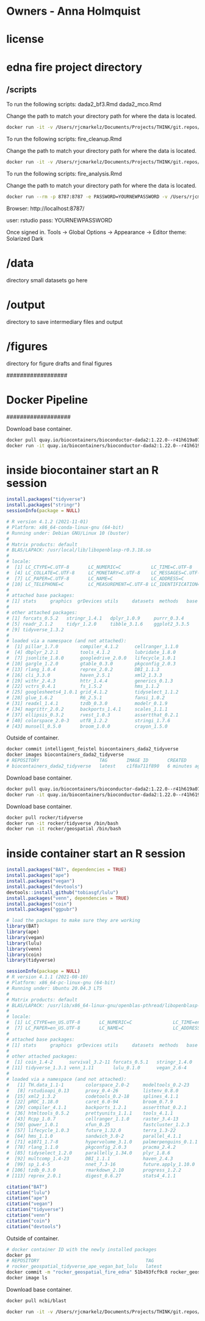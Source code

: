 # Owners - Anna Holmquist
# license
# edna fire project directory

## /scripts

To run the following scripts:
dada2_bf3.Rmd
dada2_mco.Rmd

Change the path to match your directory path for where the data is located.
```bash
docker run -it -v /Users/rjcmarkelz/Documents/Projects/THINK/git.repos/BIDS/DATA/Fire_Raw:/DATA/ biocontainers_dada2_tidyverse /bin/bash
```

To run the following scripts:
fire_cleanup.Rmd

Change the path to match your directory path for where the data is located.
```bash
docker run -it -v /Users/rjcmarkelz/Documents/Projects/THINK/git.repos/BIDS/DATA/Fire_Raw:/DATA/ rocker_geospatial_tidyverse_ape_vegan_bat_lulu /bin/bash
```

To run the following scripts:
fire_analysis.Rmd

Change the path to match your directory path for where the data is located.
<!-- # ```bash
# docker run -it -v -p 8787:8787 -e PASSWORD=YOURNEWPASSWORD /Users/rjcmarkelz/Documents/Projects/THINK/git.repos/BIDS/edna-fire:/DATA/ rocker_geospatial_tidyverse_ape_vegan_bat_lulu /bin/bash
# ```

# ```bash
# docker run --rm -v -p 8787:8787 -e PASSWORD=YOURNEWPASSWORD /Users/rjcmarkelz/Documents/Projects/THINK/git.repos/BIDS/edna-fire:/DATA/ rocker_geospatial_tidyverse_ape_vegan_bat_lulu
# ``` -->
<!-- ```bash
docker run --rm -p 8787:8787 -e PASSWORD=YOURNEWPASSWORD -v /Users/rjcmarkelz/Documents/Projects/THINK/git.repos/BIDS/edna-fire:/home/rstudio/DATA rocker_rstudio_tidy_devtools
``` -->


```bash
docker run --rm -p 8787:8787 -e PASSWORD=YOURNEWPASSWORD -v /Users/rjcmarkelz/Documents/Projects/THINK/git.repos/BIDS/edna-fire:/home/rstudio/DATA  rocker_geospatial_fire_edna
```

Browser:
http://localhost:8787/

user: rstudio
pass: YOURNEWPASSWORD 

Once signed in. Tools -> Global Options -> Appearance -> Editor theme: Solarized Dark 


# /data
directory small datasets go here

# /output
directory to save intermediary files and output

# /figures
directory for figure drafts and final figures


##################
# Docker Pipeline
###################

Download base container.
```bash
docker pull quay.io/biocontainers/bioconductor-dada2:1.22.0--r41h619a076_1
docker run -it quay.io/biocontainers/bioconductor-dada2:1.22.0--r41h619a076_1 /bin/bash
```
# inside biocontainer start an R session

```R
install.packages("tidyverse")
install.packages("stringr")
sessionInfo(package = NULL)

# R version 4.1.2 (2021-11-01)
# Platform: x86_64-conda-linux-gnu (64-bit)
# Running under: Debian GNU/Linux 10 (buster)
#
# Matrix products: default
# BLAS/LAPACK: /usr/local/lib/libopenblasp-r0.3.18.so
#
# locale:
#  [1] LC_CTYPE=C.UTF-8       LC_NUMERIC=C           LC_TIME=C.UTF-8
#  [4] LC_COLLATE=C.UTF-8     LC_MONETARY=C.UTF-8    LC_MESSAGES=C.UTF-8
#  [7] LC_PAPER=C.UTF-8       LC_NAME=C              LC_ADDRESS=C
# [10] LC_TELEPHONE=C         LC_MEASUREMENT=C.UTF-8 LC_IDENTIFICATION=C
#
# attached base packages:
# [1] stats     graphics  grDevices utils     datasets  methods   base
#
# other attached packages:
# [1] forcats_0.5.2   stringr_1.4.1   dplyr_1.0.9     purrr_0.3.4
# [5] readr_2.1.2     tidyr_1.2.0     tibble_3.1.6    ggplot2_3.3.5
# [9] tidyverse_1.3.2
#
# loaded via a namespace (and not attached):
#  [1] pillar_1.7.0        compiler_4.1.2      cellranger_1.1.0
#  [4] dbplyr_2.2.1        tools_4.1.2         lubridate_1.8.0
#  [7] jsonlite_1.8.0      googledrive_2.0.0   lifecycle_1.0.1
# [10] gargle_1.2.0        gtable_0.3.0        pkgconfig_2.0.3
# [13] rlang_1.0.4         reprex_2.0.2        DBI_1.1.3
# [16] cli_3.3.0           haven_2.5.1         xml2_1.3.3
# [19] withr_2.4.3         httr_1.4.4          generics_0.1.3
# [22] vctrs_0.4.1         fs_1.5.2            hms_1.1.2
# [25] googlesheets4_1.0.1 grid_4.1.2          tidyselect_1.1.2
# [28] glue_1.6.2          R6_2.5.1            fansi_1.0.2
# [31] readxl_1.4.1        tzdb_0.3.0          modelr_0.1.9
# [34] magrittr_2.0.2      backports_1.4.1     scales_1.1.1
# [37] ellipsis_0.3.2      rvest_1.0.3         assertthat_0.2.1
# [40] colorspace_2.0-3    utf8_1.2.2          stringi_1.7.6
# [43] munsell_0.5.0       broom_1.0.0         crayon_1.5.0
```

Outside of container.
```bash
docker commit intelligent_feistel biocontainers_dada2_tidyverse
docker images biocontainers_dada2_tidyverse
# REPOSITORY                      TAG       IMAGE ID       CREATED         SIZE
# biocontainers_dada2_tidyverse   latest    c1f8a711f890   6 minutes ago   1.18GB
```

Download base container.
```bash
docker pull quay.io/biocontainers/bioconductor-dada2:1.22.0--r41h619a076_1
docker run -it quay.io/biocontainers/bioconductor-dada2:1.22.0--r41h619a076_1 /bin/bash
```


Download base container.
```bash
docker pull rocker/tidyverse
docker run -it rocker/tidyverse /bin/bash
docker run -it rocker/geospatial /bin/bash
```

# inside container start an R session

```R
install.packages("BAT", dependencies = TRUE)
install.packages("ape")
install.packages("vegan")
install.packages("devtools")
devtools::install_github("tobiasgf/lulu")  
install.packages("venn", dependencies = TRUE)
install.packages("coin")
install.packages("ggpubr")

# load the packages to make sure they are working
library(BAT)
library(ape)
library(vegan)
library(lulu)
library(venn)
library(coin)
library(tidyverse)

sessionInfo(package = NULL)
# R version 4.1.1 (2021-08-10)
# Platform: x86_64-pc-linux-gnu (64-bit)
# Running under: Ubuntu 20.04.3 LTS
# 
# Matrix products: default
# BLAS/LAPACK: /usr/lib/x86_64-linux-gnu/openblas-pthread/libopenblasp-r0.3.8.so
# 
# locale:
#  [1] LC_CTYPE=en_US.UTF-8       LC_NUMERIC=C               LC_TIME=en_US.UTF-8        LC_COLLATE=en_US.UTF-8     LC_MONETARY=en_US.UTF-8    LC_MESSAGES=C             
#  [7] LC_PAPER=en_US.UTF-8       LC_NAME=C                  LC_ADDRESS=C               LC_TELEPHONE=C             LC_MEASUREMENT=en_US.UTF-8 LC_IDENTIFICATION=C       
# 
# attached base packages:
# [1] stats     graphics  grDevices utils     datasets  methods   base     
# 
# other attached packages:
#  [1] coin_1.4-2      survival_3.2-11 forcats_0.5.1   stringr_1.4.0   dplyr_1.1.0     purrr_0.3.4     readr_2.0.1     tidyr_1.1.3     tibble_3.2.1    ggplot2_3.3.5  
# [11] tidyverse_1.3.1 venn_1.11       lulu_0.1.0      vegan_2.6-4     lattice_0.20-44 permute_0.9-7   ape_5.7-1       BAT_2.9.2      
# 
# loaded via a namespace (and not attached):
#   [1] TH.data_1.1-1        colorspace_2.0-2     modeltools_0.2-23    ellipsis_0.3.2       class_7.3-19         mclust_6.0.0         fs_1.5.0            
#   [8] rstudioapi_0.13      proxy_0.4-26         listenv_0.8.0        prodlim_2019.11.13   fansi_0.5.0          mvtnorm_1.1-3        lubridate_1.9.2     
#  [15] xml2_1.3.2           codetools_0.2-18     splines_4.1.1        doParallel_1.0.17    libcoin_1.0-9        knitr_1.33           jsonlite_1.7.2      
#  [22] pROC_1.18.0          caret_6.0-94         broom_0.7.9          cluster_2.1.2        dbplyr_2.1.1         rgeos_0.5-5          httr_1.4.2          
#  [29] compiler_4.1.1       backports_1.2.1      assertthat_0.2.1     Matrix_1.3-4         fastmap_1.1.0        cli_3.6.0            admisc_0.31         
#  [36] htmltools_0.5.2      prettyunits_1.1.1    tools_4.1.1          gtable_0.3.0         glue_1.6.2           reshape2_1.4.4       maps_3.3.0          
#  [43] Rcpp_1.0.7           cellranger_1.1.0     raster_3.4-13        vctrs_0.6.0          nlme_3.1-152         iterators_1.0.14     timeDate_4022.108   
#  [50] gower_1.0.1          xfun_0.25            fastcluster_1.2.3    globals_0.16.2       proto_1.0.0          rvest_1.0.1          timechange_0.2.0    
#  [57] lifecycle_1.0.3      future_1.32.0        terra_1.3-22         zoo_1.8-9            MASS_7.3-54          scales_1.1.1         ipred_0.9-14        
#  [64] hms_1.1.0            sandwich_3.0-2       parallel_4.1.1       yaml_2.2.1           rpart_4.1-15         stringi_1.7.4        foreach_1.5.2       
#  [71] e1071_1.7-8          hypervolume_3.1.0    palmerpenguins_0.1.1 hardhat_1.2.0        lava_1.7.2.1         geometry_0.4.5       matrixStats_0.63.0  
#  [78] rlang_1.1.0          pkgconfig_2.0.3      pracma_2.4.2         evaluate_0.14        ks_1.14.0            recipes_1.0.5        pdist_1.2.1         
#  [85] tidyselect_1.2.0     parallelly_1.34.0    plyr_1.8.6           magrittr_2.0.1       nls2_0.3-3           R6_2.5.1             generics_0.1.3      
#  [92] multcomp_1.4-23      DBI_1.1.1            haven_2.4.3          pillar_1.8.1         withr_2.4.2          mgcv_1.8-36          abind_1.4-5         
#  [99] sp_1.4-5             nnet_7.3-16          future.apply_1.10.0  modelr_0.1.8         crayon_1.4.1         KernSmooth_2.23-20   utf8_1.2.2          
# [106] tzdb_0.3.0           rmarkdown_2.10       progress_1.2.2       readxl_1.3.1         grid_4.1.1           data.table_1.14.0    ModelMetrics_1.2.2.2
# [113] reprex_2.0.1         digest_0.6.27        stats4_4.1.1         munsell_0.5.0        magic_1.5-9  

citation("BAT")
citation("lulu")
citation("ape")
citation("vegan")
citation("tidyverse")
citation("venn")
citation("coin")
citation("devtools")
```

Outside of container.
```bash
# docker container ID with the newly installed packages
docker ps
# REPOSITORY                                       TAG                     IMAGE ID       CREATED          SIZE
# rocker_geospatial_tidyverse_ape_vegan_bat_lulu   latest                  c51e0fa4391c   29 seconds ago   5.15GB
docker commit -m "rocker_geospatial_fire_edna" 51b493fcf9c8 rocker_geospatial_fire_edna
docker image ls
```

Download base container.
```bash
docker pull ncbi/blast

docker run -it -v /Users/rjcmarkelz/Documents/Projects/THINK/git.repos/BIDS/DATA/Fire_Raw:/DATA/ ncbi/blast /bin/bash
```
